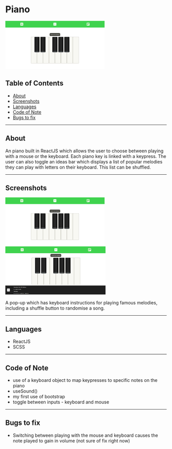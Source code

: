 # Piano

<img src="./src/assets/screenshot1.png" height="150px"/>

## Table of Contents
- [About](#about)
- [Screenshots](#screenshots)
- [Languages](#languages)
- [Code of Note](#code_of_note)
- [Bugs to fix](#bugs_to_fix)

---


## About <a name = "about"></a>

An piano built in ReactJS which allows the user to choose between playing with a mouse or the keyboard. Each piano key is linked with a keypress. The user can also toggle an ideas bar which displays a list of popular melodies they can play with letters on their keyboard. This list can be shuffled.

---

## Screenshots <a name = "screenshots"></a>

<img src="./src/assets/screenshot1.png" height="150px"/>
<img src="./src/assets/screenshot2.png" height="150px"/>
<p>A pop-up which has keyboard instructions for playing famous melodies, including a shuffle button to randomise a song.</p>

---

## Languages <a name = "languages"></a>

- ReactJS
- SCSS

---

## Code of Note <a name = "code_of_note"></a>

- use of a keyboard object to map keypresses to specific notes on the piano
- useSound()
- my first use of bootstrap
- toggle between inputs - keyboard and mouse

---

## Bugs to fix <a name = "bugs_to_fix"></a>

- Switching between playing with the mouse and keyboard causes the note played to gain in volume (not sure of fix right now)







